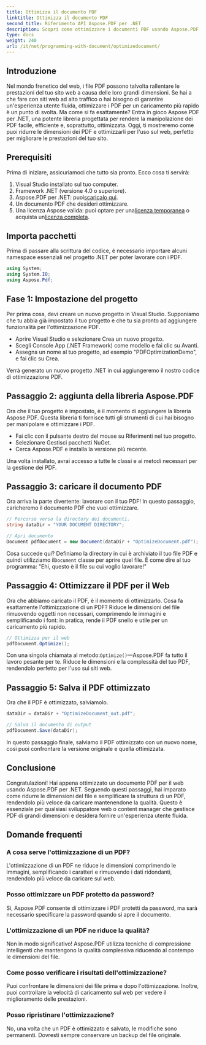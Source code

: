```yaml
---
title: Ottimizza il documento PDF
linktitle: Ottimizza il documento PDF
second_title: Riferimento API Aspose.PDF per .NET
description: Scopri come ottimizzare i documenti PDF usando Aspose.PDF per .NET con la nostra guida passo-passo. Migliora le prestazioni web riducendo le dimensioni e la complessità dei file.
type: docs
weight: 240
url: /it/net/programming-with-document/optimizedocument/
---
```

## Introduzione

Nel mondo frenetico del web, i file PDF possono talvolta rallentare le prestazioni del tuo sito web a causa delle loro grandi dimensioni. Se hai a che fare con siti web ad alto traffico o hai bisogno di garantire un'esperienza utente fluida, ottimizzare i PDF per un caricamento più rapido è un punto di svolta. Ma come si fa esattamente? Entra in gioco Aspose.PDF per .NET, una potente libreria progettata per rendere la manipolazione dei PDF facile, efficiente e, soprattutto, ottimizzata. Oggi, ti mostreremo come puoi ridurre le dimensioni dei PDF e ottimizzarli per l'uso sul web, perfetto per migliorare le prestazioni del tuo sito.

## Prerequisiti

Prima di iniziare, assicuriamoci che tutto sia pronto. Ecco cosa ti servirà:

1. Visual Studio installato sul tuo computer.
2. Framework .NET (versione 4.0 o superiore).
3.  Aspose.PDF per .NET: puoi[scaricalo qui](https://releases.aspose.com/pdf/net/).
4. Un documento PDF che desideri ottimizzare.
5. Una licenza Aspose valida: puoi optare per una[licenza temporanea](https://purchase.aspose.com/temporary-license/) o acquista un[licenza completa](https://purchase.aspose.com/buy).

## Importa pacchetti

Prima di passare alla scrittura del codice, è necessario importare alcuni namespace essenziali nel progetto .NET per poter lavorare con i PDF.

```csharp
using System;
using System.IO;
using Aspose.Pdf;
```

## Fase 1: Impostazione del progetto

Per prima cosa, devi creare un nuovo progetto in Visual Studio. Supponiamo che tu abbia già impostato il tuo progetto e che tu sia pronto ad aggiungere funzionalità per l'ottimizzazione PDF.

- Aprire Visual Studio e selezionare Crea un nuovo progetto.
- Scegli Console App (.NET Framework) come modello e fai clic su Avanti.
- Assegna un nome al tuo progetto, ad esempio "PDFOptimizationDemo", e fai clic su Crea.

Verrà generato un nuovo progetto .NET in cui aggiungeremo il nostro codice di ottimizzazione PDF.

## Passaggio 2: aggiunta della libreria Aspose.PDF

Ora che il tuo progetto è impostato, è il momento di aggiungere la libreria Aspose.PDF. Questa libreria ti fornisce tutti gli strumenti di cui hai bisogno per manipolare e ottimizzare i PDF. 

- Fai clic con il pulsante destro del mouse su Riferimenti nel tuo progetto.
- Selezionare Gestisci pacchetti NuGet.
- Cerca Aspose.PDF e installa la versione più recente.

Una volta installato, avrai accesso a tutte le classi e ai metodi necessari per la gestione dei PDF.

## Passaggio 3: caricare il documento PDF

Ora arriva la parte divertente: lavorare con il tuo PDF! In questo passaggio, caricheremo il documento PDF che vuoi ottimizzare.

```csharp
// Percorso verso la directory dei documenti.
string dataDir = "YOUR DOCUMENT DIRECTORY";

// Apri documento
Document pdfDocument = new Document(dataDir + "OptimizeDocument.pdf");
```

 Cosa succede qui? Definiamo la directory in cui è archiviato il tuo file PDF e quindi utilizziamo il`Document` classe per aprire quel file. È come dire al tuo programma: "Ehi, questo è il file su cui voglio lavorare!"

## Passaggio 4: Ottimizzare il PDF per il Web

Ora che abbiamo caricato il PDF, è il momento di ottimizzarlo. Cosa fa esattamente l'ottimizzazione di un PDF? Riduce le dimensioni del file rimuovendo oggetti non necessari, comprimendo le immagini e semplificando i font: in pratica, rende il PDF snello e utile per un caricamento più rapido.

```csharp
// Ottimizza per il web
pdfDocument.Optimize();
```

Con una singola chiamata al metodo:`Optimize()`—Aspose.PDF fa tutto il lavoro pesante per te. Riduce le dimensioni e la complessità del tuo PDF, rendendolo perfetto per l'uso sui siti web.

## Passaggio 5: Salva il PDF ottimizzato

Ora che il PDF è ottimizzato, salviamolo.

```csharp
dataDir = dataDir + "OptimizeDocument_out.pdf";

// Salva il documento di output
pdfDocument.Save(dataDir);
```

In questo passaggio finale, salviamo il PDF ottimizzato con un nuovo nome, così puoi confrontare la versione originale e quella ottimizzata.

## Conclusione

Congratulazioni! Hai appena ottimizzato un documento PDF per il web usando Aspose.PDF per .NET. Seguendo questi passaggi, hai imparato come ridurre le dimensioni del file e semplificare la struttura di un PDF, rendendolo più veloce da caricare mantenendone la qualità. Questo è essenziale per qualsiasi sviluppatore web o content manager che gestisce PDF di grandi dimensioni e desidera fornire un'esperienza utente fluida.

## Domande frequenti

### A cosa serve l'ottimizzazione di un PDF?
L'ottimizzazione di un PDF ne riduce le dimensioni comprimendo le immagini, semplificando i caratteri e rimuovendo i dati ridondanti, rendendolo più veloce da caricare sul web.

### Posso ottimizzare un PDF protetto da password?
Sì, Aspose.PDF consente di ottimizzare i PDF protetti da password, ma sarà necessario specificare la password quando si apre il documento.

### L'ottimizzazione di un PDF ne riduce la qualità?
Non in modo significativo! Aspose.PDF utilizza tecniche di compressione intelligenti che mantengono la qualità complessiva riducendo al contempo le dimensioni del file.

### Come posso verificare i risultati dell'ottimizzazione?
Puoi confrontare le dimensioni dei file prima e dopo l'ottimizzazione. Inoltre, puoi controllare la velocità di caricamento sul web per vedere il miglioramento delle prestazioni.

### Posso ripristinare l'ottimizzazione?
No, una volta che un PDF è ottimizzato e salvato, le modifiche sono permanenti. Dovresti sempre conservare un backup del file originale.